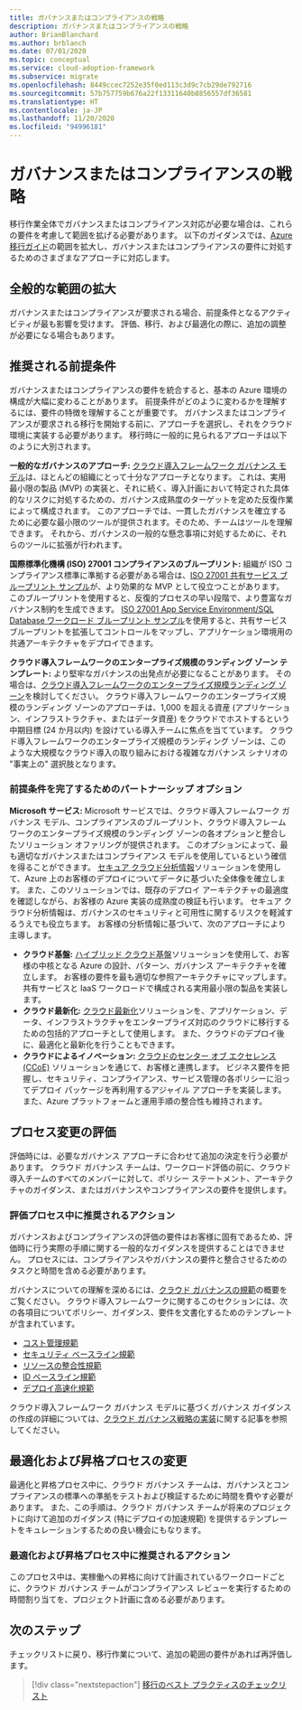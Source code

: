 ```yaml
---
title: ガバナンスまたはコンプライアンスの戦略
description: ガバナンスまたはコンプライアンスの戦略
author: BrianBlanchard
ms.author: brblanch
ms.date: 07/01/2020
ms.topic: conceptual
ms.service: cloud-adoption-framework
ms.subservice: migrate
ms.openlocfilehash: 8449ccec7252e35f0ed113c3d9c7cb29de792716
ms.sourcegitcommit: 57b757759b676a22f13311640b8856557df36581
ms.translationtype: HT
ms.contentlocale: ja-JP
ms.lasthandoff: 11/20/2020
ms.locfileid: "94996181"
---
```

# <a name="governance-or-compliance-strategy"></a>ガバナンスまたはコンプライアンスの戦略

移行作業全体でガバナンスまたはコンプライアンス対応が必要な場合は、これらの要件を考慮して範囲を拡げる必要があります。 以下のガイダンスでは、[Azure 移行ガイド](../azure-migration-guide/index.md)の範囲を拡大し、ガバナンスまたはコンプライアンスの要件に対処するためのさまざまなアプローチに対応します。

## <a name="general-scope-expansion"></a>全般的な範囲の拡大

ガバナンスまたはコンプライアンスが要求される場合、前提条件となるアクティビティが最も影響を受けます。 評価、移行、および最適化の際に、追加の調整が必要になる場合もあります。

## <a name="suggested-prerequisites"></a>推奨される前提条件

ガバナンスまたはコンプライアンスの要件を統合すると、基本の Azure 環境の構成が大幅に変わることがあります。 前提条件がどのように変わるかを理解するには、要件の特徴を理解することが重要です。 ガバナンスまたはコンプライアンスが要求される移行を開始する前に、アプローチを選択し、それをクラウド環境に実装する必要があります。 移行時に一般的に見られるアプローチは以下のように大別されます。

**一般的なガバナンスのアプローチ:** [クラウド導入フレームワーク ガバナンス モデル](../../govern/guides/index.md)は、ほとんどの組織にとって十分なアプローチとなります。 これは、実用最小限の製品 (MVP) の実装と、それに続く、導入計画において特定された具体的なリスクに対処するための、ガバナンス成熟度のターゲットを定めた反復作業によって構成されます。 このアプローチでは、一貫したガバナンスを確立するために必要な最小限のツールが提供されます。そのため、チームはツールを理解できます。 それから、ガバナンスの一般的な懸念事項に対処するために、それらのツールに拡張が行われます。

**国際標準化機構 (ISO) 27001 コンプライアンスのブループリント:** 組織が ISO コンプライアンス標準に準拠する必要がある場合は、[ISO 27001 共有サービス ブループリント サンプル](/azure/governance/blueprints/samples/iso27001-shared)が、より効果的な MVP として役立つことがあります。 このブループリントを使用すると、反復的プロセスの早い段階で、より豊富なガバナンス制約を生成できます。 [ISO 27001 App Service Environment/SQL Database ワークロード ブループリント サンプル](/azure/governance/blueprints/samples/iso27001-ase-sql-workload)を使用すると、共有サービス ブループリントを拡張してコントロールをマップし、アプリケーション環境用の共通アーキテクチャをデプロイできます。

**クラウド導入フレームワークのエンタープライズ規模のランディング ゾーン テンプレート:** より堅牢なガバナンスの出発点が必要になることがあります。 その場合は、[クラウド導入フレームワークのエンタープライズ規模ランディング ゾーン](../../ready/enterprise-scale/index.md)を検討してください。 クラウド導入フレームワークのエンタープライズ規模のランディング ゾーンのアプローチは、1,000 を超える資産 (アプリケーション、インフラストラクチャ、またはデータ資産) をクラウドでホストするという中期目標 (24 か月以内) を設けている導入チームに焦点を当てています。 クラウド導入フレームワークのエンタープライズ規模のランディング ゾーンは、このような大規模なクラウド導入の取り組みにおける複雑なガバナンス シナリオの "事実上の" 選択肢となります。

### <a name="partnership-option-to-complete-prerequisites"></a>前提条件を完了するためのパートナーシップ オプション

**Microsoft サービス:** Microsoft サービスでは、クラウド導入フレームワーク ガバナンス モデル、コンプライアンスのブループリント、クラウド導入フレームワークのエンタープライズ規模のランディング ゾーンの各オプションと整合したソリューション オファリングが提供されます。 このオプションによって、最も適切なガバナンスまたはコンプライアンス モデルを使用しているという確信を得ることができます。 [セキュア クラウド分析情報](https://download.microsoft.com/download/C/7/C/C7CEA89D-7BDB-4E08-B998-737C13107361/Secure_Cloud_Insights_Datasheet_EN_US.pdf)ソリューションを使用して、Azure 上のお客様のデプロイについてデータに基づいた全体像を確立します。 また、このソリューションでは、既存のデプロイ アーキテクチャの最適度を確認しながら、お客様の Azure 実装の成熟度の検証も行います。 セキュア クラウド分析情報は、ガバナンスのセキュリティと可用性に関するリスクを軽減するうえでも役立ちます。 お客様の分析情報に基づいて、次のアプローチにより主導します。

- **クラウド基盤:** [ハイブリッド クラウド基盤](https://download.microsoft.com/download/D/8/7/D872DFD0-1C46-4145-95E4-B5EAB2958B96/Hybrid_Cloud_Foundation_Datasheet_EN_US.pdf)ソリューションを使用して、お客様の中核となる Azure の設計、パターン、ガバナンス アーキテクチャを確立します。 お客様の要件を最も適切な参照アーキテクチャにマップします。 共有サービスと IaaS ワークロードで構成される実用最小限の製品を実装します。
- **クラウド最新化:** [クラウド最新化](https://download.microsoft.com/download/3/7/3/373F90E3-8568-44F3-B096-CD9C1CD28AB7/Cloud_Modernization_Datasheet_EN_US.pdf)ソリューションを、アプリケーション、データ、インフラストラクチャをエンタープライズ対応のクラウドに移行するための包括的アプローチとして使用します。 また、クラウドのデプロイ後に、最適化と最新化を行うこともできます。
- **クラウドによるイノベーション:** [クラウドのセンター オブ エクセレンス (CCoE)](https://download.microsoft.com/download/F/8/B/F8BBE4BD-E5F8-4DFB-82F7-C0A4E17051BB/Cloud_Center_of_Excellence_Datasheet_EN_US.pdf) ソリューションを通じて、お客様と連携します。 ビジネス要件を把握し、セキュリティ、コンプライアンス、サービス管理の各ポリシーに沿ってデプロイ パッケージを再利用するアジャイル アプローチを実装します。 また、Azure プラットフォームと運用手順の整合性も維持されます。

## <a name="assess-process-changes"></a>プロセス変更の評価

評価時には、必要なガバナンス アプローチに合わせて追加の決定を行う必要があります。 クラウド ガバナンス チームは、ワークロード評価の前に、クラウド導入チームのすべてのメンバーに対して、ポリシー ステートメント、アーキテクチャのガイダンス、またはガバナンスやコンプライアンスの要件を提供します。

### <a name="suggested-action-during-the-assessment-process"></a>評価プロセス中に推奨されるアクション

ガバナンスおよびコンプライアンスの評価の要件はお客様に固有であるため、評価時に行う実際の手順に関する一般的なガイダンスを提供することはできません。 プロセスには、コンプライアンスやガバナンスの要件と整合させるためのタスクと時間を含める必要があります。

ガバナンスについての理解を深めるには、[クラウド ガバナンスの規範](../../govern/governance-disciplines.md)の概要をご覧ください。 クラウド導入フレームワークに関するこのセクションには、次の各項目についてポリシー、ガイダンス、要件を文書化するためのテンプレートが含まれています。

- [コスト管理規範](../../govern/cost-management/template.md)
- [セキュリティ ベースライン規範](../../govern/security-baseline/template.md)
- [リソースの整合性規範](../../govern/resource-consistency/template.md)
- [ID ベースライン規範](../../govern/identity-baseline/template.md)
- [デプロイ高速化規範](../../govern/deployment-acceleration/template.md)

クラウド導入フレームワーク ガバナンス モデルに基づくガバナンス ガイダンスの作成の詳細については、[クラウド ガバナンス戦略の実装](../../govern/corporate-policy.md)に関する記事を参照してください。

## <a name="optimize-and-promote-process-changes"></a>最適化および昇格プロセスの変更

最適化と昇格プロセス中に、クラウド ガバナンス チームは、ガバナンスとコンプライアンスの標準への準拠をテストおよび検証するために時間を費やす必要があります。 また、この手順は、クラウド ガバナンス チームが将来のプロジェクトに向けて追加のガイダンス (特にデプロイの加速規範) を提供するテンプレートをキュレーションするための良い機会にもなります。

### <a name="suggested-action-during-the-optimize-and-promote-process"></a>最適化および昇格プロセス中に推奨されるアクション

このプロセス中は、実稼働への昇格に向けて計画されているワークロードごとに、クラウド ガバナンス チームがコンプライアンス レビューを実行するための時間割り当てを、プロジェクト計画に含める必要があります。

## <a name="next-steps"></a>次のステップ

チェックリストに戻り、移行作業について、追加の範囲の要件があれば再評価します。

> [!div class="nextstepaction"]
> [移行のベスト プラクティスのチェックリスト](./index.md)

